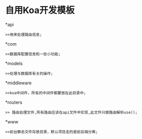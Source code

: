 # 自用Koa开发模板

*api

    >>用来处理路由信息;
    
*com

    >>数据库配置信息和一些小功能;

*models

    >>处理与数据库有关的操作;

*middleware

    >>koa中间件，所有的中间件都要放在此目录中;
    
*routers

    >> 路由处理文件,所有路由应该在api文件中实现,此文件只做路由解析use();

*www

    >>前台静态文件存放目录，默认项目走的是前后端分离;

